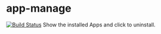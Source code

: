 app-manage
==========

[![Build Status](https://travis-ci.org/twlkyao/app-manage.png?branch=master)](https://travis-ci.org/twlkyao/app-manage)
Show the installed Apps and click to uninstall.
